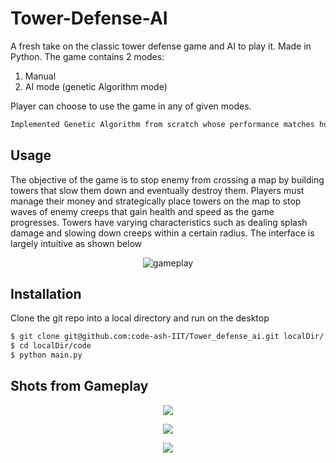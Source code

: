 Tower-Defense-AI
=============

A fresh take on the classic tower defense game and AI to play it. Made in Python. 
The game contains 2 modes:
1. Manual
2. AI mode (genetic Algorithm mode)

Player can choose to use the game in any of given modes.
```bash
Implemented Genetic Algorithm from scratch whose performance matches human level performance.
```

Usage
-----

The objective of the game is to stop enemy from crossing a map by building towers that slow them down and eventually destroy them. Players must manage their money and strategically place towers on the map to stop waves of enemy creeps that gain health and speed as the game progresses. Towers have varying characteristics such as dealing splash damage and slowing down creeps within a certain radius. The interface is largely intuitive as shown below

<p align="center">
  <img src="/Images/gif.gif" alt="gameplay" />
</p>

Installation
------------

Clone the git repo into a local directory and run on the desktop
```bash
$ git clone git@github.com:code-ash-IIT/Tower_defense_ai.git localDir/
$ cd localDir/code
$ python main.py
```

Shots from Gameplay
-------------------

<p align="center">
<img src="/Images/1.png">
</p>
<p align="center">
<img src="/Images/2.png">
</p>
<p align="center">
<img src="/Images/3ai.png">
</p>


 
